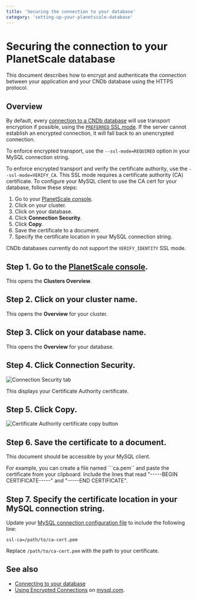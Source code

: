 ```yaml
---
title: 'Securing the connection to your database'
category: 'setting-up-your-planetscale-database'
---
```


# Securing the connection to your PlanetScale database

This document describes how to encrypt and authenticate the connection between your application and your CNDb database using the HTTPS protocol.

## Overview

By default, every [connection to a CNDb database](connecting-to-db) will use transport encryption if possible, using the [`PREFERRED` SSL mode](https://dev.mysql.com/doc/refman/5.7/en/connection-options.html#option_general_ssl-mode). If the server cannot establish an encrypted connection, it will fall back to an unencrypted connection.

To enforce encrypted transport, use the `--ssl-mode=REQUIRED` option in your MySQL connection string.

To enforce encrypted transport and verify the certificate authority, use the `--ssl-mode=VERIFY_CA`. This SSL mode requires a certificate authority (CA) certificate. To configure your MySQL client to use the CA cert for your database, follow these steps:

1. Go to your [PlanetScale console](https://console.planetscale.com).
1. Click on your cluster.
1. Click on your database.
1. Click **Connection Security**.
1. Click **Copy**.
1. Save the certificate to a document.
1. Specify the certificate location in your MySQL connection string.

CNDb databases currently do not support the `VERIFY_IDENTITY` SSL mode.

## Step 1. Go to the [PlanetScale console](https://console.planetscale.com).

This opens the **Clusters Overview**.

## Step 2. Click on your cluster name.

This opens the **Overview** for your cluster.

## Step 3. Click on your database name.

This opens the **Overview** for your database.

## Step 4. Click **Connection Security**.

![Connection Security tab](/img/docs/connection-security-tab.png)

This displays your Certificate Authority certificate.

## Step 5. Click **Copy**.

![Certificate Authority certificate copy button](/img/docs/ca-cert-copy-button.png)

## Step 6. Save the certificate to a document.

This document should be accessible by your MySQL client.

For example, you can create a file named ```ca.pem`` and paste the certificate from your clipboard. Include the lines that read "-----BEGIN CERTIFICATE-----" and "-----END CERTIFICATE".

## Step 7. Specify the certificate location in your MySQL connection string.

Update your [MySQL connection configuration file](connecting-to-db) to include the following line:

`ssl-ca=/path/to/ca-cert.pem`

Replace `/path/to/ca-cert.pem` with the path to your certificate.

## See also

+ [Connecting to your database](connecting-to-db)
+ [Using Encrypted Connections](https://dev.mysql.com/doc/refman/5.7/en/encrypted-connections.html) on [mysql.com](https://dev.mysql.com).

